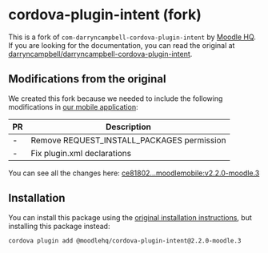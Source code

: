 # cordova-plugin-intent (fork)

This is a fork of `com-darryncampbell-cordova-plugin-intent` by [Moodle HQ](https://moodle.com/). If you are looking for the documentation, you can read the original at [darryncampbell/darryncampbell-cordova-plugin-intent](https://github.com/darryncampbell/darryncampbell-cordova-plugin-intent).

## Modifications from the original

We created this fork because we needed to include the following modifications in [our mobile application](https://github.com/moodlehq/moodleapp):

| PR | Description |
| -- | ----------- |
| - | Remove REQUEST_INSTALL_PACKAGES permission |
| - | Fix plugin.xml declarations |

You can see all the changes here: [ce81802...moodlemobile:v2.2.0-moodle.3](https://github.com/darryncampbell/darryncampbell-cordova-plugin-intent/compare/ce81802fcbd49cf33882ebdc65ce631b2c56df05...moodlemobile:v2.2.0-moodle.3)

## Installation

You can install this package using the [original installation instructions](https://github.com/darryncampbell/darryncampbell-cordova-plugin-intent#installation), but installing this package instead:

```sh
cordova plugin add @moodlehq/cordova-plugin-intent@2.2.0-moodle.3
```
